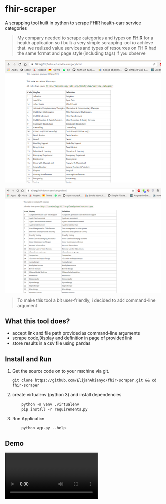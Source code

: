# fhir-scraper
A scrapping tool built in python to scrape FHIR health-care service categories

> My company needed to scrape categories and types on [FHIR](https://www.hl7.org/fhir) for a health application
> so i built a very simple scrapping tool to achieve that.
> we realized value services and types of resources on FHIR had the same format and page style (including tags) if you observe

![image](./.github/fhir_service_category.png)

>
>

![image](./.github/fhir_service_type.png)

> To make this tool a bit user-friendly, i decided to add command-line argument

## What this tool does?
* accept link and file path provided as command-line arguments
* scrape code,Display and definition in page of provided link 
* store results in a csv file using pandas


## Install and Run

1. Get the source code on to your machine via git.

    ```shell
    git clone https://github.com/ElijahAhianyo/fhir-scraper.git && cd fhir-scraper
    ```

2. create virtualenv (python 3) and install dependencies

    ```shell
        python -m venv .virtualenv
        pip install -r requirements.py
    ```

3. Run Application 

    ```shell
        python app.py --help
    ```


## Demo

![image](./.github/demo.webm)




